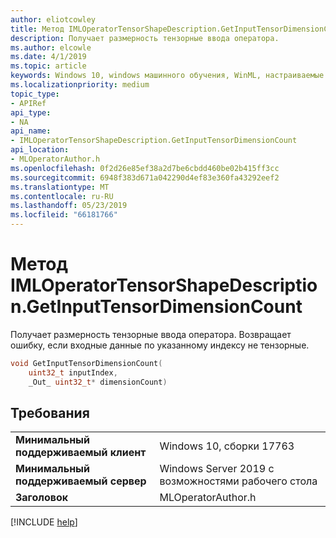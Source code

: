 ```yaml
---
author: eliotcowley
title: Метод IMLOperatorTensorShapeDescription.GetInputTensorDimensionCount
description: Получает размерность тензорные ввода оператора.
ms.author: elcowle
ms.date: 4/1/2019
ms.topic: article
keywords: Windows 10, windows машинного обучения, WinML, настраиваемые операторы, GetInputTensorDimensionCount
ms.localizationpriority: medium
topic_type:
- APIRef
api_type:
- NA
api_name:
- IMLOperatorTensorShapeDescription.GetInputTensorDimensionCount
api_location:
- MLOperatorAuthor.h
ms.openlocfilehash: 0f2d26e85ef38a2d7be6cbdd460be02b415ff3cc
ms.sourcegitcommit: 6948f383d671a042290d4ef83e360fa43292eef2
ms.translationtype: MT
ms.contentlocale: ru-RU
ms.lasthandoff: 05/23/2019
ms.locfileid: "66181766"
---
```

# <a name="imloperatortensorshapedescriptiongetinputtensordimensioncount-method"></a>Метод IMLOperatorTensorShapeDescription.GetInputTensorDimensionCount

Получает размерность тензорные ввода оператора. Возвращает ошибку, если входные данные по указанному индексу не тензорные.

```cpp
void GetInputTensorDimensionCount(
    uint32_t inputIndex, 
    _Out_ uint32_t* dimensionCount)
```

## <a name="requirements"></a>Требования

| | |
|-|-|
| **Минимальный поддерживаемый клиент** | Windows 10, сборки 17763 |
| **Минимальный поддерживаемый сервер** | Windows Server 2019 с возможностями рабочего стола |
| **Заголовок** | MLOperatorAuthor.h |

[!INCLUDE [help](../../includes/get-help.md)]
